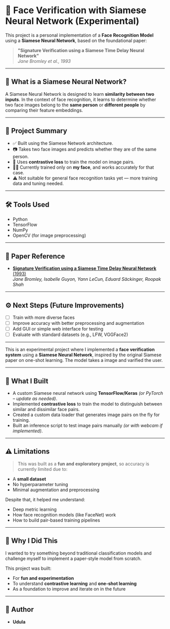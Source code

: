 # 🧠 Face Verification with Siamese Neural Network (Experimental)

This project is a personal implementation of a **Face Recognition Model** using a **Siamese Neural Network**, based on the foundational paper:

> **"Signature Verification using a Siamese Time Delay Neural Network"**  
> *Jane Bromley et al., 1993*

---

## 🧠 What is a Siamese Neural Network?

A Siamese Neural Network is designed to learn **similarity between two inputs**. In the context of face recognition, it learns to determine whether two face images belong to the **same person** or **different people** by comparing their feature embeddings.

---

## 📌 Project Summary

- ✅ Built using the Siamese Network architecture.
- 📷 Takes two face images and predicts whether they are of the same person.
- 🧪 Uses **contrastive loss** to train the model on image pairs.
- 🧍‍♂️ Currently trained only on **my face**, and works accurately for that case.
- ⚠️ Not suitable for general face recognition tasks yet — more training data and tuning needed.

---

## 🛠️ Tools Used

- Python
- TensorFlow
- NumPy
- OpenCV (for image preprocessing)

---

## 📄 Paper Reference

- [**Signature Verification using a Siamese Time Delay Neural Network** (1993)](https://www.cs.cmu.edu/~rsalakhu/papers/oneshot1.pdf)  
  *Jane Bromley, Isabelle Guyon, Yann LeCun, Eduard Säckinger, Roopak Shah*

---

## ⚙️ Next Steps (Future Improvements)

- [ ] Train with more diverse faces
- [ ] Improve accuracy with better preprocessing and augmentation
- [ ] Add GUI or simple web interface for testing
- [ ] Evaluate with standard datasets (e.g., LFW, VGGFace2)

---

This is an experimental project where I implemented a **face verification system** using a **Siamese Neural Network**, inspired by the original Siamese paper on one-shot learning. The model takes a image and varified the user.

---

## 🚀 What I Built

- A custom Siamese neural network using **TensorFlow/Keras** *(or PyTorch – update as needed)*.
- Implemented **contrastive loss** to train the model to distinguish between similar and dissimilar face pairs.
- Created a custom data loader that generates image pairs on the fly for training.
- Built an inference script to test image pairs manually *(or with webcam if implemented)*.

---

## ⚠️ Limitations

> This was built as a **fun and exploratory project**, so accuracy is currently limited due to:
- A **small dataset**
- No hyperparameter tuning
- Minimal augmentation and preprocessing

Despite that, it helped me understand:
- Deep metric learning
- How face recognition models (like FaceNet) work
- How to build pair-based training pipelines

---

## 🎯 Why I Did This

I wanted to try something beyond traditional classification models and challenge myself to implement a paper-style model from scratch.

This project was built:
- For **fun and experimentation**
- To understand **contrastive learning** and **one-shot learning**
- As a foundation to improve and iterate on in the future

---

## 👤 Author

- **Udula**

